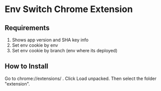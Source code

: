 # Env Switch Chrome Extension
## Requirements
1. Shows app version and SHA key info
2. Set env cookie by env
3. Set env cookie by branch (env where its deployed)

## How to Install
Go to chrome://extensions/ . Click Load unpacked. Then select the folder "extension".
